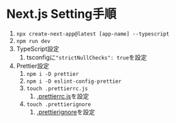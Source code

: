# Next.js Setting手順

1. `npx create-next-app@latest [app-name] --typescript`
2. `npm run dev`
3. TypeScript設定
   1. tsconfigに`"strictNullChecks": true`を設定
4. Prettier設定
   1. `npm i -D prettier`
   2. `npm i -D eslint-config-prettier`
   3. `touch .prettierrc.js`
      1. [.prettierrc.js](SettingNextjsLib/.prettierrc.js)を設定
   4. `touch .prettierignore`
      1. [.prettierignore](SettingNextjsLib/.prettierignore)を設定